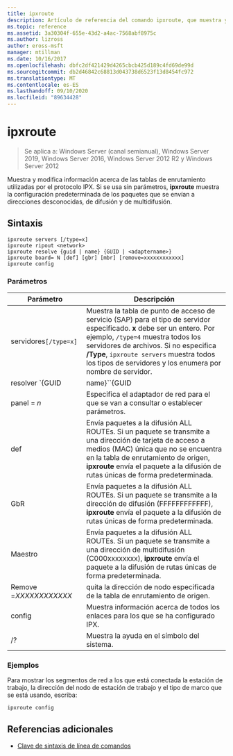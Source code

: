 ```yaml
---
title: ipxroute
description: Artículo de referencia del comando ipxroute, que muestra y modifica información acerca de las tablas de enrutamiento utilizadas por el protocolo IPX.
ms.topic: reference
ms.assetid: 3a30304f-655e-43d2-a4ac-7568abf8975c
ms.author: lizross
author: eross-msft
manager: mtillman
ms.date: 10/16/2017
ms.openlocfilehash: dbfc2df421429d4265cbcb425d189c4fd69de99d
ms.sourcegitcommit: db2d46842c68813d043738d6523f13d8454fc972
ms.translationtype: MT
ms.contentlocale: es-ES
ms.lasthandoff: 09/10/2020
ms.locfileid: "89634428"
---
```

# <a name="ipxroute"></a>ipxroute

> Se aplica a: Windows Server (canal semianual), Windows Server 2019, Windows Server 2016, Windows Server 2012 R2 y Windows Server 2012

Muestra y modifica información acerca de las tablas de enrutamiento utilizadas por el protocolo IPX. Si se usa sin parámetros, **ipxroute** muestra la configuración predeterminada de los paquetes que se envían a direcciones desconocidas, de difusión y de multidifusión.

## <a name="syntax"></a>Sintaxis

```
ipxroute servers [/type=x]
ipxroute ripout <network>
ipxroute resolve {guid | name} {GUID | <adaptername>}
ipxroute board= N [def] [gbr] [mbr] [remove=xxxxxxxxxxxx]
ipxroute config
```

### <a name="parameters"></a>Parámetros
| Parámetro | Descripción |
| ------- | -------- |
| servidores`[/type=x]` | Muestra la tabla de punto de acceso de servicio (SAP) para el tipo de servidor especificado. **x** debe ser un entero. Por ejemplo, `/type=4` muestra todos los servidores de archivos. Si no especifica **/Type**, `ipxroute servers` muestra todos los tipos de servidores y los enumera por nombre de servidor. |
| resolver `{GUID | name}``{GUID | adaptername}` | Resuelve el nombre del GUID como su nombre descriptivo o el nombre descriptivo de su GUID. |
| panel = *n* | Especifica el adaptador de red para el que se van a consultar o establecer parámetros. |
| def | Envía paquetes a la difusión ALL ROUTEs. Si un paquete se transmite a una dirección de tarjeta de acceso a medios (MAC) única que no se encuentra en la tabla de enrutamiento de origen, **ipxroute** envía el paquete a la difusión de rutas únicas de forma predeterminada. |
| GbR | Envía paquetes a la difusión ALL ROUTEs. Si un paquete se transmite a la dirección de difusión (FFFFFFFFFFFF), **ipxroute** envía el paquete a la difusión de rutas únicas de forma predeterminada. |
| Maestro | Envía paquetes a la difusión ALL ROUTEs. Si un paquete se transmite a una dirección de multidifusión (C000xxxxxxxx), **ipxroute** envía el paquete a la difusión de rutas únicas de forma predeterminada. |
| Remove =*XXXXXXXXXXXX* | quita la dirección de nodo especificada de la tabla de enrutamiento de origen. |
| config | Muestra información acerca de todos los enlaces para los que se ha configurado IPX. |
| /? | Muestra la ayuda en el símbolo del sistema. |

### <a name="examples"></a>Ejemplos

Para mostrar los segmentos de red a los que está conectada la estación de trabajo, la dirección del nodo de estación de trabajo y el tipo de marco que se está usando, escriba:

```
ipxroute config
```

## <a name="additional-references"></a>Referencias adicionales

- [Clave de sintaxis de línea de comandos](command-line-syntax-key.md)
